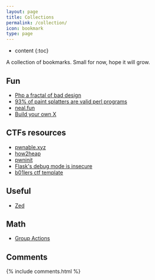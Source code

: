```yaml
---
layout: page
title: Collections
permalink: /collection/
icon: bookmark
type: page
---
```


* content
{:toc}

A collection of bookmarks. Small for now, hope it will grow.

## Fun
 - [Php a fractal of bad design](https://eev.ee/blog/2012/04/09/php-a-fractal-of-bad-design/)
 - [93% of paint splatters are valid perl programs](https://www.mcmillen.dev/sigbovik/)
 - [neal.fun](https://neal.fun/)
 - [Build your own X](https://github.com/codecrafters-io/build-your-own-x)

## CTFs resources
 - [pwnable.xyz](https://pwnable.xyz)
 - [how2heap](https://github.com/shellphish/how2heap)
 - [pwninit](https://github.com/io12/pwninit)
 - [Flask's debug mode is insecure](https://github.com/wdahlenburg/werkzeug-debug-console-bypass)
 - [b01lers ctf template](https://github.com/b01lers/rich-ctf-template)

## Useful
 - [Zed](https://zed.dev/debugger)

## Math
 - [Group Actions](https://e.math.cornell.edu/people/vogeli/assets/pdf/group-actions.pdf)

## Comments

{% include comments.html %}
